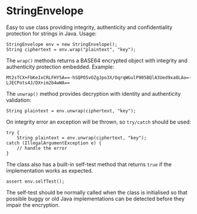StringEnvelope
==============

Easy to use class providing integrity, authenticity and confidentiality protection for strings in Java. Usage:

    StringEnvelope env = new StringEnvelope();
    String ciphertext = env.wrap("plaintext", "key");

The `wrap()` methods returns a BASE64 encrypted object with integrity and authenticity protection embedded. Example:

    Mt2sTCX+FbKeIxCRLFHY5A==-hSQPO5vOZgJpo3X/OqrqWGulP905BQlA3Ued9xa0LAo=-LJECPots4J/DX+im2b4wWA==

The `unwrap()` method provides decryption with identity and authenticity validation:

    String plaintext = env.unwrap(ciphertext, "key");

On integrity error an exception will be thrown, so `try/catch` should be used:

    try {
        String plaintext = env.unwrap(ciphertext, "key");
    catch (IllegalArgumentException e) {
        // handle the error
    }

The class also has a built-in self-test method that returns `true` if the implementation works as expected.

    assert env.selfTest();

The self-test should be normally called when the class is initialised so that possible buggy or old Java
implementations can be detected before they impair the encryption.
